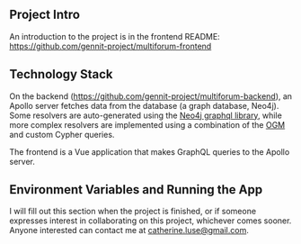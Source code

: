 ## Project Intro
An introduction to the project is in the frontend README: https://github.com/gennit-project/multiforum-frontend

## Technology Stack

On the backend (https://github.com/gennit-project/multiforum-backend), an Apollo server fetches data from the database (a graph database, Neo4j). Some resolvers are auto-generated using the [Neo4j graphql library](https://neo4j.com/docs/graphql/current/), while more complex resolvers are implemented using a combination of the [OGM](https://neo4j.com/docs/graphql/current/ogm/) and custom Cypher queries.

The frontend is a Vue application that makes GraphQL queries to the Apollo server.

## Environment Variables and Running the App

I will fill out this section when the project is finished, or if someone expresses interest in collaborating on this project, whichever comes sooner. Anyone interested can contact me at catherine.luse@gmail.com.

